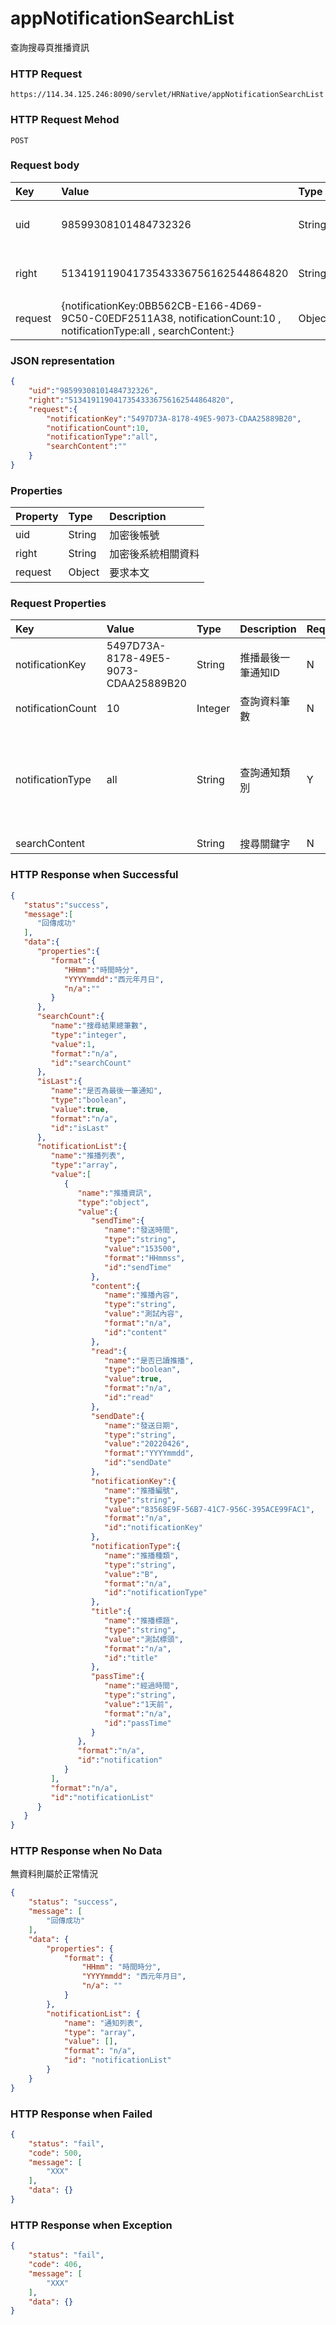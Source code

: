 # appNotificationSearchList
查詢搜尋頁推播資訊

### HTTP Request
```
https://114.34.125.246:8090/servlet/HRNative/appNotificationSearchList
```

### HTTP Request Mehod
```
POST
```

### Request body
| Key | Value | Type | Description |
|:----------|:-------------|:-----|:------------|
| uid | 98599308101484732326 | String | 需透過appLogin取得
| right | 51341911904173543336756162544864820 | String | 需透過appLogin取得 |
| request | {notificationKey:0BB562CB-E166-4D69-9C50-C0EDF2511A38, notificationCount:10 , notificationType:all , searchContent:} | Object | 查詢條件

### JSON representation
```json
{
    "uid":"98599308101484732326",
    "right":"51341911904173543336756162544864820",
    "request":{
        "notificationKey":"5497D73A-8178-49E5-9073-CDAA25889B20",
        "notificationCount":10,
        "notificationType":"all",
        "searchContent":""
    }
}
```

### Properties
| Property | Type | Description |
|:---------|:-----|:------------|
| uid   | String | 加密後帳號 |
| right | String | 加密後系統相關資料 |
| request | Object | 要求本文 |

### Request Properties
 Key | Value | Type | Description | Required | Format |
|:----------|:-------------|:-----|:------------|:------------|:------------|
| notificationKey | 5497D73A-8178-49E5-9073-CDAA25889B20 | String | 推播最後一筆通知ID | N | n/a |
| notificationCount | 10 | Integer | 查詢資料筆數 | N | 預設筆數10 |
| notificationType | all | String | 查詢通知類別 | Y | 全部:all , 簽核:flow , 大聲公:hr , 公告:sys |
| searchContent |  | String | 搜尋關鍵字 | N | n/a |

### HTTP Response when Successful
```json
{
   "status":"success",
   "message":[
      "回傳成功"
   ],
   "data":{
      "properties":{
         "format":{
            "HHmm":"時間時分",
            "YYYYmmdd":"西元年月日",
            "n/a":""
         }
      },
      "searchCount":{
         "name":"搜尋結果總筆數",
         "type":"integer",
         "value":1,
         "format":"n/a",
         "id":"searchCount"
      },
      "isLast":{
         "name":"是否為最後一筆通知",
         "type":"boolean",
         "value":true,
         "format":"n/a",
         "id":"isLast"
      },
      "notificationList":{
         "name":"推播列表",
         "type":"array",
         "value":[
            {
               "name":"推播資訊",
               "type":"object",
               "value":{
                  "sendTime":{
                     "name":"發送時間",
                     "type":"string",
                     "value":"153500",
                     "format":"HHmmss",
                     "id":"sendTime"
                  },
                  "content":{
                     "name":"推播內容",
                     "type":"string",
                     "value":"測試內容",
                     "format":"n/a",
                     "id":"content"
                  },
                  "read":{
                     "name":"是否已讀推播",
                     "type":"boolean",
                     "value":true,
                     "format":"n/a",
                     "id":"read"
                  },
                  "sendDate":{
                     "name":"發送日期",
                     "type":"string",
                     "value":"20220426",
                     "format":"YYYYmmdd",
                     "id":"sendDate"
                  },
                  "notificationKey":{
                     "name":"推播編號",
                     "type":"string",
                     "value":"83568E9F-56B7-41C7-956C-395ACE99FAC1",
                     "format":"n/a",
                     "id":"notificationKey"
                  },
                  "notificationType":{
                     "name":"推播種類",
                     "type":"string",
                     "value":"B",
                     "format":"n/a",
                     "id":"notificationType"
                  },
                  "title":{
                     "name":"推播標題",
                     "type":"string",
                     "value":"測試標頭",
                     "format":"n/a",
                     "id":"title"
                  },
                  "passTime":{
                     "name":"經過時間",
                     "type":"string",
                     "value":"1天前",
                     "format":"n/a",
                     "id":"passTime"
                  }
               },
               "format":"n/a",
               "id":"notification"
            }
         ],
         "format":"n/a",
         "id":"notificationList"
      }
   }
}
```

### HTTP Response when No Data
無資料則屬於正常情況
```json
{
    "status": "success",
    "message": [
        "回傳成功"
    ],
    "data": {
        "properties": {
            "format": {
                "HHmm": "時間時分",
                "YYYYmmdd": "西元年月日",
                "n/a": ""
            }
        },
        "notificationList": {
            "name": "通知列表",
            "type": "array",
            "value": [],
            "format": "n/a",
            "id": "notificationList"
        }
    }
}
```

### HTTP Response when Failed
```json
{
    "status": "fail",
    "code": 500,
    "message": [
        "XXX"
    ],
    "data": {}
}
```

### HTTP Response when Exception
```json
{
    "status": "fail",
    "code": 406,
    "message": [
        "XXX"
    ],
    "data": {}
}
```
